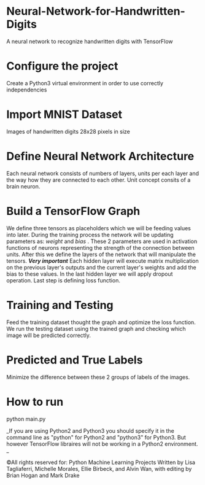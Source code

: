 # Neural-Network-for-Handwritten-Digits
A neural network to recognize handwritten digits with TensorFlow

# Configure  the project
Create a Python3 virtual environment in order to use correctly independencies 

# Import MNIST Dataset
Images of handwritten digits 28x28 pixels in size 

# Define Neural Network Architecture
Each neural network consists of numbers of layers, units per each layer and the way how they are connected to each other. Unit concept consits of a brain neuron. 

# Build a TensorFlow Graph
We define three tensors as placeholders which we will be feeding values into later. During the training process the network will be updating parameters as:
_weight_ and _bias_ . These 2 parameters are used in activation functions of neurons representing the strength of the connection between units. After this we define the layers of the network that will manipulate the tensors.
**_Very important_** Each hidden layer will execute matrix multiplication on the previous layer's outputs and the current layer's weights and add the bias to these values. In the last hidden layer we will apply dropout operation. Last step is defining loss function.

# Training and Testing
Feed the training dataset thought the graph and optimize the loss function. We run the testing dataset using the trained graph and checking which image will be predicted correctly.  

# Predicted and True Labels
Minimize the difference between these 2 groups of labels of the images. 

# How to run

python main.py

_If you are using Python2 and Python3 you should specify it in the command line as "python"  for Python2 and "python3" for Python3. But however TensorFlow libraires will not be working in a Python2 environment. _

©All rights reserved for: Python Machine Learning Projects
Written by Lisa Tagliaferri, Michelle Morales, Ellie Birbeck, and
Alvin Wan, with editing by Brian Hogan and Mark Drake
